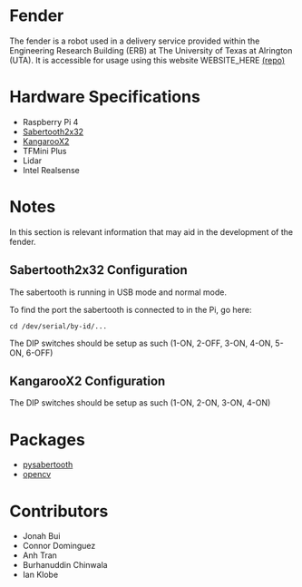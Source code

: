 # Fender
The fender is a robot used in a delivery service provided within the Engineering Research Building (ERB) at The University of Texas at Alrington (UTA). It is accessible for usage using this website WEBSITE_HERE [(repo)](https://github.com/Jonahbui/fender-web-app)

# Hardware Specifications
- Raspberry Pi 4
- [Sabertooth2x32](https://www.dimensionengineering.com/products/sabertooth2x32)
- [KangarooX2](https://www.dimensionengineering.com/products/kangaroo)
- TFMini Plus
- Lidar
- Intel Realsense

# Notes
In this section is relevant information that may aid in the development of the fender.
## Sabertooth2x32 Configuration
The sabertooth is running in USB mode and normal mode.

To find the port the sabertooth is connected to in the Pi, go here:
```
cd /dev/serial/by-id/...
```

The DIP switches should be setup as such (1-ON, 2-OFF, 3-ON, 4-ON, 5-ON, 6-OFF)

## KangarooX2 Configuration
The DIP switches should be setup as such (1-ON, 2-ON, 3-ON, 4-ON)


# Packages
- [pysabertooth](https://github.com/MomsFriendlyRobotCompany/pysabertooth)
- [opencv](https://docs.opencv.org/4.x/d9/df8/tutorial_root.html)

# Contributors
- Jonah Bui
- Connor Dominguez
- Anh Tran
- Burhanuddin Chinwala
- Ian Klobe
